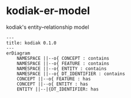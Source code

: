 # kodiak-er-model
kodiak's entity–relationship model

```mermaid
---
title: kodiak 0.1.0
---
erDiagram
    NAMESPACE ||--o{ CONCEPT : contains
    NAMESPACE ||--o{ FEATURE : contains
    NAMESPACE ||--o{ ENTITY : contains
    NAMESPACE ||--o{ DT_IDENTIFIER : contains
    CONCEPT ||--o{ FEATURE : has
    CONCEPT ||--o{ ENTITY : has
    ENTITY ||--|{DT_IDENTIFIER: has
```
